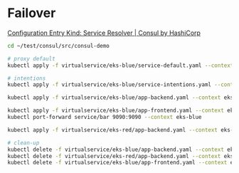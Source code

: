 # Failover

[Configuration Entry Kind: Service Resolver | Consul by HashiCorp](https://www.consul.io/docs/connect/config-entries/service-resolver#other-datacenters)

```sh
cd ~/test/consul/src/consul-demo

# proxy default
kubectl apply -f virtualservice/eks-blue/service-default.yaml --context eks-blue

# intentions
kubectl apply -f virtualservice/eks-blue/service-intentions.yaml --context eks-blue
```

```sh
kubectl apply -f virtualservice/eks-blue/app-backend.yaml --context eks-blue
```

```sh
kubectl apply -f virtualservice/eks-blue/app-frontend.yaml --context eks-blue
kubectl port-forward service/bar 9090:9090 --context eks-blue
```

```sh
kubectl apply -f virtualservice/eks-red/app-backend.yaml --context eks-red
```

```sh
# clean-up
kubectl delete -f virtualservice/eks-blue/app-backend.yaml --context eks-blue
kubectl delete -f virtualservice/eks-red/app-backend.yaml --context eks-red
kubectl delete -f virtualservice/eks-blue/app-frontend.yaml --context eks-blue
```
